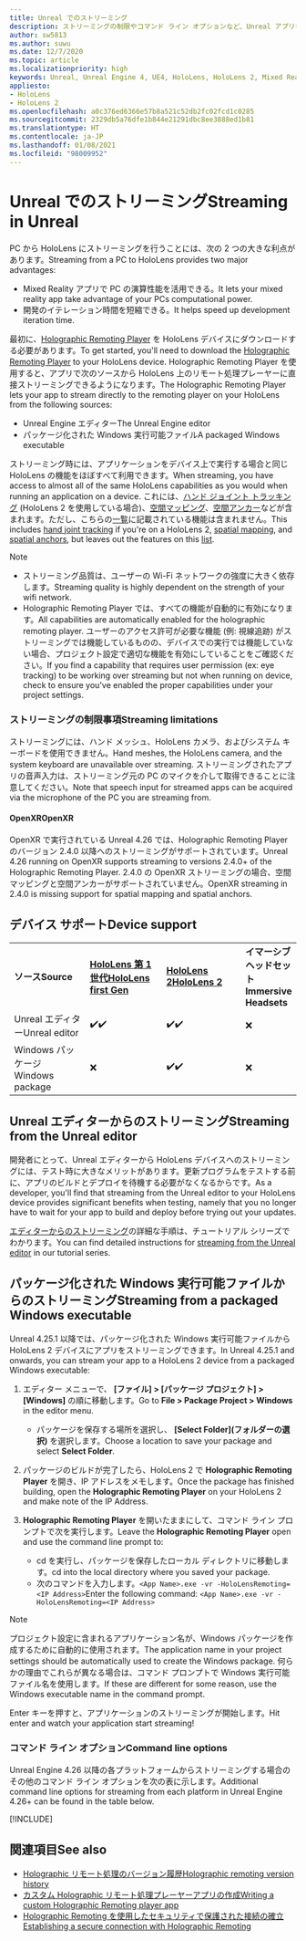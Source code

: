 ```yaml
---
title: Unreal でのストリーミング
description: ストリーミングの制限やコマンド ライン オプションなど、Unreal アプリを HoloLens 2 にストリーム配信する方法について説明します。
author: sw5813
ms.author: suwu
ms.date: 12/7/2020
ms.topic: article
ms.localizationpriority: high
keywords: Unreal, Unreal Engine 4, UE4, HoloLens, HoloLens 2, Mixed Reality, ストリーミング, PC, ホログラフィック アプリのリモート処理, Holographic Remoting Player, ドキュメント, Mixed Reality ヘッドセット, Windows Mixed Reality ヘッドセット, 仮想現実ヘッドセット
appliesto:
- HoloLens
- HoloLens 2
ms.openlocfilehash: a0c376ed6366e57b8a521c52db2fc02fcd1c0285
ms.sourcegitcommit: 2329db5a76dfe1b844e21291dbc8ee3888ed1b81
ms.translationtype: HT
ms.contentlocale: ja-JP
ms.lasthandoff: 01/08/2021
ms.locfileid: "98009952"
---
```

# <a name="streaming-in-unreal"></a><span data-ttu-id="f89e6-104">Unreal でのストリーミング</span><span class="sxs-lookup"><span data-stu-id="f89e6-104">Streaming in Unreal</span></span>

<span data-ttu-id="f89e6-105">PC から HoloLens にストリーミングを行うことには、次の 2 つの大きな利点があります。</span><span class="sxs-lookup"><span data-stu-id="f89e6-105">Streaming from a PC to HoloLens provides two major advantages:</span></span> 
* <span data-ttu-id="f89e6-106">Mixed Reality アプリで PC の演算性能を活用できる。</span><span class="sxs-lookup"><span data-stu-id="f89e6-106">It lets your mixed reality app take advantage of your PCs computational power.</span></span> 
* <span data-ttu-id="f89e6-107">開発のイテレーション時間を短縮できる。</span><span class="sxs-lookup"><span data-stu-id="f89e6-107">It helps speed up development iteration time.</span></span> 

<span data-ttu-id="f89e6-108">最初に、[Holographic Remoting Player](../platform-capabilities-and-apis/holographic-remoting-player.md) を HoloLens デバイスにダウンロードする必要があります。</span><span class="sxs-lookup"><span data-stu-id="f89e6-108">To get started, you'll need to download the [Holographic Remoting Player](../platform-capabilities-and-apis/holographic-remoting-player.md) to your HoloLens device.</span></span> <span data-ttu-id="f89e6-109">Holographic Remoting Player を使用すると、アプリで次のソースから HoloLens 上のリモート処理プレーヤーに直接ストリーミングできるようになります。</span><span class="sxs-lookup"><span data-stu-id="f89e6-109">The Holographic Remoting Player lets your app to stream  directly to the remoting player on your HoloLens from the following sources:</span></span>

* <span data-ttu-id="f89e6-110">Unreal Engine エディター</span><span class="sxs-lookup"><span data-stu-id="f89e6-110">The Unreal Engine editor</span></span>
* <span data-ttu-id="f89e6-111">パッケージ化された Windows 実行可能ファイル</span><span class="sxs-lookup"><span data-stu-id="f89e6-111">A packaged Windows executable</span></span> 

<span data-ttu-id="f89e6-112">ストリーミング時には、アプリケーションをデバイス上で実行する場合と同じ HoloLens の機能をほぼすべて利用できます。</span><span class="sxs-lookup"><span data-stu-id="f89e6-112">When streaming, you have access to almost all of the same HoloLens capabilities as you would when running an application on a device.</span></span> <span data-ttu-id="f89e6-113">これには、[ハンド ジョイント トラッキング](unreal-hand-tracking.md) (HoloLens 2 を使用している場合)、[空間マッピング](unreal-spatial-mapping.md)、[空間アンカー](unreal-spatial-anchors.md)などが含まれます。ただし、こちらの[一覧](../platform-capabilities-and-apis/holographic-remoting-troubleshooting.md)に記載されている機能は含まれません。</span><span class="sxs-lookup"><span data-stu-id="f89e6-113">This includes [hand joint tracking](unreal-hand-tracking.md) if you're on a HoloLens 2, [spatial mapping](unreal-spatial-mapping.md), and [spatial anchors](unreal-spatial-anchors.md), but leaves out the features on this [list](../platform-capabilities-and-apis/holographic-remoting-troubleshooting.md).</span></span> 

> [!NOTE]
> * <span data-ttu-id="f89e6-114">ストリーミング品質は、ユーザーの Wi-Fi ネットワークの強度に大きく依存します。</span><span class="sxs-lookup"><span data-stu-id="f89e6-114">Streaming quality is highly dependent on the strength of your wifi network.</span></span>
> * <span data-ttu-id="f89e6-115">Holographic Remoting Player では、すべての機能が自動的に有効になります。</span><span class="sxs-lookup"><span data-stu-id="f89e6-115">All capabilities are automatically enabled for the holographic remoting player.</span></span> <span data-ttu-id="f89e6-116">ユーザーのアクセス許可が必要な機能 (例: 視線追跡) がストリーミングでは機能しているものの、デバイスでの実行では機能していない場合、プロジェクト設定で適切な機能を有効にしていることをご確認ください。</span><span class="sxs-lookup"><span data-stu-id="f89e6-116">If you find a capability that requires user permission (ex: eye tracking) to be working over streaming but not when running on device, check to ensure you've enabled the proper capabilities under your project settings.</span></span>

### <a name="streaming-limitations"></a><span data-ttu-id="f89e6-117">ストリーミングの制限事項</span><span class="sxs-lookup"><span data-stu-id="f89e6-117">Streaming limitations</span></span>

<span data-ttu-id="f89e6-118">ストリーミングには、ハンド メッシュ、HoloLens カメラ、およびシステム キーボードを使用できません。</span><span class="sxs-lookup"><span data-stu-id="f89e6-118">Hand meshes, the HoloLens camera, and the system keyboard are unavailable over streaming.</span></span> <span data-ttu-id="f89e6-119">ストリーミングされたアプリの音声入力は、ストリーミング元の PC のマイクを介して取得できることに注意してください。</span><span class="sxs-lookup"><span data-stu-id="f89e6-119">Note that speech input for streamed apps can be acquired via the microphone of the PC you are streaming from.</span></span>

#### <a name="openxr"></a><span data-ttu-id="f89e6-120">OpenXR</span><span class="sxs-lookup"><span data-stu-id="f89e6-120">OpenXR</span></span>

<span data-ttu-id="f89e6-121">OpenXR で実行されている Unreal 4.26 では、Holographic Remoting Player のバージョン 2.4.0 以降へのストリーミングがサポートされています。</span><span class="sxs-lookup"><span data-stu-id="f89e6-121">Unreal 4.26 running on OpenXR supports streaming to versions 2.4.0+ of the Holographic Remoting Player.</span></span> <span data-ttu-id="f89e6-122">2\.4.0 の OpenXR ストリーミングの場合、空間マッピングと空間アンカーがサポートされていません。</span><span class="sxs-lookup"><span data-stu-id="f89e6-122">OpenXR streaming in 2.4.0 is missing support for spatial mapping and spatial anchors.</span></span> 

## <a name="device-support"></a><span data-ttu-id="f89e6-123">デバイス サポート</span><span class="sxs-lookup"><span data-stu-id="f89e6-123">Device support</span></span>

<table>
    <colgroup>
    <col width="33%" />
    <col width="33%" />
    <col width="33%" />
    </colgroup>
    <tr>
        <td><span data-ttu-id="f89e6-124"><strong>ソース</strong></span><span class="sxs-lookup"><span data-stu-id="f89e6-124"><strong>Source</strong></span></span></td>
        <td><span data-ttu-id="f89e6-125"><a href="https://docs.microsoft.com/hololens/hololens1-hardware"><strong>HoloLens 第 1 世代</strong></a></span><span class="sxs-lookup"><span data-stu-id="f89e6-125"><a href="https://docs.microsoft.com/hololens/hololens1-hardware"><strong>HoloLens first Gen</strong></a></span></span></td>
        <td><span data-ttu-id="f89e6-126"><a href="https://www.microsoft.com/hololens/hardware"><strong>HoloLens 2</strong></a></span><span class="sxs-lookup"><span data-stu-id="f89e6-126"><a href="https://www.microsoft.com/hololens/hardware"><strong>HoloLens 2</strong></a></span></span></td>
        <td><span data-ttu-id="f89e6-127"><strong>イマーシブ ヘッドセット</strong></span><span class="sxs-lookup"><span data-stu-id="f89e6-127"><strong>Immersive Headsets</strong></span></span></td>
    </tr>
     <tr>
        <td><span data-ttu-id="f89e6-128">Unreal エディター</span><span class="sxs-lookup"><span data-stu-id="f89e6-128">Unreal editor</span></span></td>
        <td><span data-ttu-id="f89e6-129">✔️</span><span class="sxs-lookup"><span data-stu-id="f89e6-129">✔️</span></span></td>
        <td><span data-ttu-id="f89e6-130">✔️</span><span class="sxs-lookup"><span data-stu-id="f89e6-130">✔️</span></span></td>
        <td>❌</td>
    </tr>
    <tr>
        <td><span data-ttu-id="f89e6-131">Windows パッケージ</span><span class="sxs-lookup"><span data-stu-id="f89e6-131">Windows package</span></span></td>
        <td>❌</td>
        <td><span data-ttu-id="f89e6-132">✔️</span><span class="sxs-lookup"><span data-stu-id="f89e6-132">✔️</span></span></td>
        <td>❌</td>
    </tr>

</table>

## <a name="streaming-from-the-unreal-editor"></a><span data-ttu-id="f89e6-133">Unreal エディターからのストリーミング</span><span class="sxs-lookup"><span data-stu-id="f89e6-133">Streaming from the Unreal editor</span></span>

<span data-ttu-id="f89e6-134">開発者にとって、Unreal エディターから HoloLens デバイスへのストリーミングには、テスト時に大きなメリットがあります。更新プログラムをテストする前に、アプリのビルドとデプロイを待機する必要がなくなるからです。</span><span class="sxs-lookup"><span data-stu-id="f89e6-134">As a developer, you'll find that streaming from the Unreal editor to your HoloLens device provides significant benefits when testing, namely that you no longer have to wait for your app to build and deploy before trying out your updates.</span></span>

<span data-ttu-id="f89e6-135">[ エディターからのストリーミング](tutorials/unreal-uxt-ch6.md#device-only-streaming)の詳細な手順は、チュートリアル シリーズでわかります。</span><span class="sxs-lookup"><span data-stu-id="f89e6-135">You can find detailed instructions for [streaming from the Unreal editor](tutorials/unreal-uxt-ch6.md#device-only-streaming) in our tutorial series.</span></span>

## <a name="streaming-from-a-packaged-windows-executable"></a><span data-ttu-id="f89e6-136">パッケージ化された Windows 実行可能ファイルからのストリーミング</span><span class="sxs-lookup"><span data-stu-id="f89e6-136">Streaming from a packaged Windows executable</span></span>

<span data-ttu-id="f89e6-137">Unreal 4.25.1 以降では、パッケージ化された Windows 実行可能ファイルから HoloLens 2 デバイスにアプリをストリーミングできます。</span><span class="sxs-lookup"><span data-stu-id="f89e6-137">In Unreal 4.25.1 and onwards, you can stream your app to a HoloLens 2 device from a packaged Windows executable:</span></span> 

1. <span data-ttu-id="f89e6-138">エディター メニューで、 **[ファイル] > [パッケージ プロジェクト] > [Windows]** の順に移動します。</span><span class="sxs-lookup"><span data-stu-id="f89e6-138">Go to **File > Package Project > Windows** in the editor menu.</span></span> 
    * <span data-ttu-id="f89e6-139">パッケージを保存する場所を選択し、 **[Select Folder]\(フォルダーの選択\)** を選択します。</span><span class="sxs-lookup"><span data-stu-id="f89e6-139">Choose a location to save your package and select **Select Folder**.</span></span>

2. <span data-ttu-id="f89e6-140">パッケージのビルドが完了したら、HoloLens 2 で **Holographic Remoting Player** を開き、IP アドレスをメモします。</span><span class="sxs-lookup"><span data-stu-id="f89e6-140">Once the package has finished building, open the **Holographic Remoting Player** on your HoloLens 2 and make note of the IP Address.</span></span> 
3. <span data-ttu-id="f89e6-141">**Holographic Remoting Player** を開いたままにして、コマンド ライン プロンプトで次を実行します。</span><span class="sxs-lookup"><span data-stu-id="f89e6-141">Leave the **Holographic Remoting Player** open and use the command line prompt to:</span></span> 
    * <span data-ttu-id="f89e6-142">cd を実行し、パッケージを保存したローカル ディレクトリに移動します。</span><span class="sxs-lookup"><span data-stu-id="f89e6-142">cd into the local directory where you saved your package.</span></span>
    * <span data-ttu-id="f89e6-143">次のコマンドを入力します。`<App Name>.exe -vr -HoloLensRemoting=<IP Address>`</span><span class="sxs-lookup"><span data-stu-id="f89e6-143">Enter the following command: `<App Name>.exe -vr -HoloLensRemoting=<IP Address>`</span></span>

> [!NOTE]
> <span data-ttu-id="f89e6-144">プロジェクト設定に含まれるアプリケーション名が、Windows パッケージを作成するために自動的に使用されます。</span><span class="sxs-lookup"><span data-stu-id="f89e6-144">The application name in your project settings should be automatically used to create the Windows package.</span></span> <span data-ttu-id="f89e6-145">何らかの理由でこれらが異なる場合は、コマンド プロンプトで Windows 実行可能ファイル名を使用します。</span><span class="sxs-lookup"><span data-stu-id="f89e6-145">If these are different for some reason, use the Windows executable name in the command prompt.</span></span>

<span data-ttu-id="f89e6-146">Enter キーを押すと、アプリケーションのストリーミングが開始します。</span><span class="sxs-lookup"><span data-stu-id="f89e6-146">Hit enter and watch your application start streaming!</span></span>

### <a name="command-line-options"></a><span data-ttu-id="f89e6-147">コマンド ライン オプション</span><span class="sxs-lookup"><span data-stu-id="f89e6-147">Command line options</span></span>

<span data-ttu-id="f89e6-148">Unreal Engine 4.26 以降の各プラットフォームからストリーミングする場合のその他のコマンド ライン オプションを次の表に示します。</span><span class="sxs-lookup"><span data-stu-id="f89e6-148">Additional command line options for streaming from each platform in Unreal Engine 4.26+ can be found in the table below.</span></span> 

[!INCLUDE[](includes/tabs-streaming-args.md)]

## <a name="see-also"></a><span data-ttu-id="f89e6-149">関連項目</span><span class="sxs-lookup"><span data-stu-id="f89e6-149">See also</span></span>

* [<span data-ttu-id="f89e6-150">Holographic リモート処理のバージョン履歴</span><span class="sxs-lookup"><span data-stu-id="f89e6-150">Holographic remoting version history</span></span>](../platform-capabilities-and-apis/holographic-remoting-version-history.md)
* [<span data-ttu-id="f89e6-151">カスタム Holographic リモート処理プレーヤーアプリの作成</span><span class="sxs-lookup"><span data-stu-id="f89e6-151">Writing a custom Holographic Remoting player app</span></span>](../platform-capabilities-and-apis/holographic-remoting-create-player.md)
* [<span data-ttu-id="f89e6-152">Holographic Remoting を使用したセキュリティで保護された接続の確立</span><span class="sxs-lookup"><span data-stu-id="f89e6-152">Establishing a secure connection with Holographic Remoting</span></span>](../platform-capabilities-and-apis/holographic-remoting-secure-connection.md)
